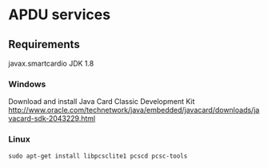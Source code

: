 # APDU services

## Requirements

javax.smartcardio
JDK 1.8

### Windows

Download and install Java Card Classic Development Kit 
http://www.oracle.com/technetwork/java/embedded/javacard/downloads/javacard-sdk-2043229.html

### Linux

```sudo apt-get install libpcsclite1 pcscd pcsc-tools```
